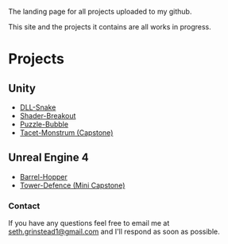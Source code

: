 The landing page for all projects uploaded to my github.

This site and the projects it contains are all works in progress.

# Projects

## Unity

- [DLL-Snake](https://grin0021.github.io/DLL-Snake)
- [Shader-Breakout](https://grin0021.github.io/Shader-Breakout)
- [Puzzle-Bubble](https://grin0021.github.io/PuzzleBubble)
- [Tacet-Monstrum (Capstone)](https://grin0021.github.io/Tacet-Monstrum)

## Unreal Engine 4

- [Barrel-Hopper](https://grin0021.github.io/Barrel-Hopper)
- [Tower-Defence (Mini Capstone)](https://grin0021.github.io/Mini-Capstone-Tower-Defence)

### Contact

If you have any questions feel free to email me at seth.grinstead1@gmail.com and I'll respond as soon as possible.
